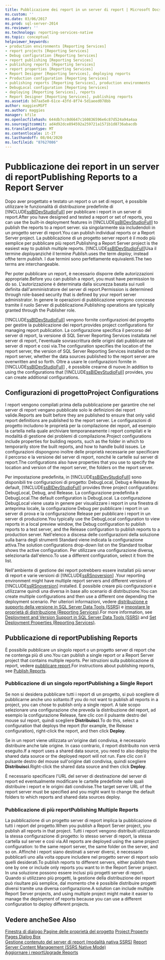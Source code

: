 ```yaml
---
title: Pubblicazione dei report in un server di report | Microsoft Docs
ms.custom: ''
ms.date: 03/06/2017
ms.prod: sql-server-2014
ms.reviewer: ''
ms.technology: reporting-services-native
ms.topic: conceptual
helpviewer_keywords:
- production environments [Reporting Services]
- report projects [Reporting Services]
- Debug configuration [Reporting Services]
- report publishing [Reporting Services]
- publishing reports [Reporting Services]
- report properties [Reporting Services]
- Report Designer [Reporting Services], deploying reports
- Production configuration [Reporting Services]
- publishing reports [Reporting Services], production environments
- DebugLocal configuration [Reporting Services]
- deploying [Reporting Services], reports
- Report Designer [Reporting Services], publishing reports
ms.assetid: bd7aa5e0-61ce-43fd-8f74-5d1aeed078bb
author: maggiesMSFT
ms.author: maggies
manager: kfile
ms.openlocfilehash: 644db7cc0d6647c160836596e6c87d524a94a4aa
ms.sourcegitcommit: ad4d92dce894592a259721a1571b1d8736abacdb
ms.translationtype: MT
ms.contentlocale: it-IT
ms.lasthandoff: 08/04/2020
ms.locfileid: "87627086"
---
```

# <a name="publishing-reports-to-a-report-server"></a><span data-ttu-id="8d6d8-102">Pubblicazione dei report in un server di report</span><span class="sxs-lookup"><span data-stu-id="8d6d8-102">Publishing Reports to a Report Server</span></span>
  <span data-ttu-id="8d6d8-103">Dopo aver progettato e testato un report o un set di report, è possibile utilizzare le funzionalità di distribuzione predefinite di [!INCLUDE[ssBIDevStudioFull](../../includes/ssbidevstudiofull-md.md)] per pubblicare i report in un server di report.</span><span class="sxs-lookup"><span data-stu-id="8d6d8-103">After you have designed and tested a report or set of reports, you can use the built-in deployment features in [!INCLUDE[ssBIDevStudioFull](../../includes/ssbidevstudiofull-md.md)] to publish the reports to a report server.</span></span> <span data-ttu-id="8d6d8-104">sia singolarmente sia includendoli in un progetto server di report.</span><span class="sxs-lookup"><span data-stu-id="8d6d8-104">You can publish individual reports or a Report Server project.</span></span> <span data-ttu-id="8d6d8-105">La pubblicazione di un progetto server report è il modo più semplice per pubblicare più report.</span><span class="sxs-lookup"><span data-stu-id="8d6d8-105">Publishing a Report Server project is the easiest way to publish multiple reports.</span></span> [!INCLUDE[ssBIDevStudioFull](../../includes/ssbidevstudiofull-md.md)]<span data-ttu-id="8d6d8-106">Usa il termine *deploy*anziché il termine *Publish*.</span><span class="sxs-lookup"><span data-stu-id="8d6d8-106">uses the term *deploy*, instead ofthe term *publish*.</span></span> <span data-ttu-id="8d6d8-107">I due termini sono perfettamente equivalenti.</span><span class="sxs-lookup"><span data-stu-id="8d6d8-107">The two terms are interchangeable.</span></span>  
  
 <span data-ttu-id="8d6d8-108">Per poter pubblicare un report, è necessario disporre delle autorizzazioni appropriate.</span><span class="sxs-lookup"><span data-stu-id="8d6d8-108">Before you can publish a report, you must have permission to do so.</span></span> <span data-ttu-id="8d6d8-109">L'autorizzazione è determinata dalla sicurezza basata sui ruoli definita dall'amministratore del server di report.</span><span class="sxs-lookup"><span data-stu-id="8d6d8-109">Permission is determined through role-based security that is defined by your report server administrator.</span></span> <span data-ttu-id="8d6d8-110">In genere le operazioni di pubblicazione vengono concesse tramite il ruolo Server di pubblicazione.</span><span class="sxs-lookup"><span data-stu-id="8d6d8-110">Publishing operations are typically granted through the Publisher role.</span></span>  
  
 [!INCLUDE[ssBIDevStudioFull](../../includes/ssbidevstudiofull-md.md)] <span data-ttu-id="8d6d8-111">vengono fornite configurazioni del progetto per gestire la pubblicazione dei report.</span><span class="sxs-lookup"><span data-stu-id="8d6d8-111">provides project configurations for managing report publication.</span></span> <span data-ttu-id="8d6d8-112">La configurazione specifica il percorso del server di report, la versione di SQL Server Reporting Services installata nel server di report, l'eventuale sovrascrittura delle origini dati pubblicate nel server di report e così via.</span><span class="sxs-lookup"><span data-stu-id="8d6d8-112">The configuration specifies the location of the report server, the version of SQL Server Reporting Services installed on the report server, whether the data sources published to the report server are overwritten and so forth.</span></span> <span data-ttu-id="8d6d8-113">Oltre a usare le configurazioni fornite in [!INCLUDE[ssBIDevStudioFull](../../includes/ssbidevstudiofull-md.md)] , è possibile crearne di nuove.</span><span class="sxs-lookup"><span data-stu-id="8d6d8-113">In addition to using the configurations that [!INCLUDE[ssBIDevStudioFull](../../includes/ssbidevstudiofull-md.md)] provides, you can create additional configurations.</span></span>  
  
## <a name="project-configurations"></a><span data-ttu-id="8d6d8-114">Configurazioni di progetto</span><span class="sxs-lookup"><span data-stu-id="8d6d8-114">Project Configurations</span></span>  
 <span data-ttu-id="8d6d8-115">I report vengono compilati prima della pubblicazione per garantire che nel server di report vengano pubblicate solo le definizioni dei report valide.</span><span class="sxs-lookup"><span data-stu-id="8d6d8-115">Reports are built before they are published to ensure that only valid report definitions are published to the report server.</span></span> <span data-ttu-id="8d6d8-116">Le configurazioni di progetto includono le proprietà per la compilazione dei report, ad esempio la cartella nella quale archiviare temporaneamente i report compilati e le modalità di gestione dei problemi di compilazione.</span><span class="sxs-lookup"><span data-stu-id="8d6d8-116">Project configurations include properties for building reports, such as the folder in which to temporarily store the built reports, and how to handle build issues.</span></span> <span data-ttu-id="8d6d8-117">Le configurazioni dispongono inoltre delle proprietà necessarie per specificare il percorso e la versione del server di report, nonché le cartelle sul server di report.</span><span class="sxs-lookup"><span data-stu-id="8d6d8-117">The configurations also have properties that you use to specify the location and version of the report server, the folders on the report server.</span></span>  
  
 <span data-ttu-id="8d6d8-118">Per impostazione predefinita, in [!INCLUDE[ssBIDevStudioFull](../../includes/ssbidevstudiofull-md.md)] sono disponibili tre configurazioni di progetto: DebugLocal, Debug e Release.</span><span class="sxs-lookup"><span data-stu-id="8d6d8-118">By default, [!INCLUDE[ssBIDevStudioFull](../../includes/ssbidevstudiofull-md.md)] provides three project configurations: DebugLocal, Debug, and Release.</span></span> <span data-ttu-id="8d6d8-119">La configurazione predefinita è DebugLocal.</span><span class="sxs-lookup"><span data-stu-id="8d6d8-119">The default configuration is DebugLocal.</span></span> <span data-ttu-id="8d6d8-120">La configurazione DebugLocal viene usata in genere per visualizzare i report in una finestra di anteprima locale, la configurazione Debug per pubblicare i report in un server di prova e la configurazione Release per pubblicare i report in un server di produzione.</span><span class="sxs-lookup"><span data-stu-id="8d6d8-120">You typically use the DebugLocal configuration to view reports in a local preview window, the Debug configuration to publish reports to a test server, and the Release configuration to publish reports to a production server.</span></span> <span data-ttu-id="8d6d8-121">Nell'elenco a discesa delle configurazioni della soluzione sulla barra degli strumenti Standard viene indicata la configurazione attiva.</span><span class="sxs-lookup"><span data-stu-id="8d6d8-121">The solution configurations drop-down list on the Standard toolbar shows the active configuration.</span></span> <span data-ttu-id="8d6d8-122">Per utilizzare una configurazione diversa, selezionarla dall'elenco.</span><span class="sxs-lookup"><span data-stu-id="8d6d8-122">To use a different configuration, select it from the list.</span></span>  
  
 <span data-ttu-id="8d6d8-123">Nell'ambiente di gestione dei report potrebbero essere installati più server di report e varie versioni di [!INCLUDE[ssRSnoversion](../../includes/ssrsnoversion-md.md)] .</span><span class="sxs-lookup"><span data-stu-id="8d6d8-123">Your reporting environment might have multiple report servers and different versions of [!INCLUDE[ssRSnoversion](../../includes/ssrsnoversion-md.md)] installed.</span></span> <span data-ttu-id="8d6d8-124">È possibile creare più configurazioni e utilizzarne quindi una diversa in base allo scenario di distribuzione.</span><span class="sxs-lookup"><span data-stu-id="8d6d8-124">You can create multiple configurations and then use a different one depending the deployment scenario.</span></span> <span data-ttu-id="8d6d8-125">Per ulteriori informazioni, vedere [distribuzione e supporto della versione in SQL Server Data Tools &#40;SSRS&#41;](../tools/deployment-and-version-support-in-sql-server-data-tools-ssrs.md) e [impostare le proprietà di distribuzione &#40;Reporting Services&#41;](../tools/set-deployment-properties-reporting-services.md).</span><span class="sxs-lookup"><span data-stu-id="8d6d8-125">For more information, see [Deployment and Version Support in SQL Server Data Tools &#40;SSRS&#41;](../tools/deployment-and-version-support-in-sql-server-data-tools-ssrs.md) and [Set Deployment Properties &#40;Reporting Services&#41;](../tools/set-deployment-properties-reporting-services.md).</span></span>  
  
## <a name="publishing-reports"></a><span data-ttu-id="8d6d8-126">Pubblicazione di report</span><span class="sxs-lookup"><span data-stu-id="8d6d8-126">Publishing Reports</span></span>  
 <span data-ttu-id="8d6d8-127">È possibile pubblicare un singolo report o un progetto server di report che ne contenga più di uno.</span><span class="sxs-lookup"><span data-stu-id="8d6d8-127">You can publish a single report or a Report Server project that contains multiple reports.</span></span> <span data-ttu-id="8d6d8-128">Per istruzioni sulla pubblicazione di report, vedere [pubblicare report](../publish-reports.md).</span><span class="sxs-lookup"><span data-stu-id="8d6d8-128">For instructions about publishing reports, see [Publish Reports](../publish-reports.md).</span></span>  
  
### <a name="publishing-a-single-report"></a><span data-ttu-id="8d6d8-129">Pubblicazione di un singolo report</span><span class="sxs-lookup"><span data-stu-id="8d6d8-129">Publishing a Single Report</span></span>  
 <span data-ttu-id="8d6d8-130">Se non si desidera pubblicare tutti i report di un progetto, si può scegliere di pubblicarne anche uno soltanto.</span><span class="sxs-lookup"><span data-stu-id="8d6d8-130">If you do not want to publish all reports in a project, you can chose to publish only a single report.</span></span> <span data-ttu-id="8d6d8-131">A tale scopo selezionare una configurazione che preveda la distribuzione del report, ad esempio la configurazione Release, fare clic con il pulsante destro del mouse sul report, quindi scegliere **Distribuisci**.</span><span class="sxs-lookup"><span data-stu-id="8d6d8-131">To do this, select a configuration that deploys the report (for example, the Release configuration), right-click the report, and then click **Deploy**.</span></span>  
  
 <span data-ttu-id="8d6d8-132">Se in un report viene utilizzata un'origine dati condivisa, è necessario distribuire anche tale origine. In caso contrario, il report distribuito non verrà eseguito.</span><span class="sxs-lookup"><span data-stu-id="8d6d8-132">If a report uses a shared data source, you need to also deploy the shared data source or the deployed report will not run.</span></span> <span data-ttu-id="8d6d8-133">Fare clic con il pulsante destro del mouse sull'origine dati condivisa, quindi scegliere **Distribuisci**.</span><span class="sxs-lookup"><span data-stu-id="8d6d8-133">Right-click the shared data source and then click **Deploy**.</span></span>  
  
 <span data-ttu-id="8d6d8-134">È necessario specificare l'URL del server di destinazione del server di report ed eventualmente modificare le cartelle predefinite nelle quali distribuire i report e le origini dati condivise.</span><span class="sxs-lookup"><span data-stu-id="8d6d8-134">The target server URL of the report server must be specified and you might want to change the default folders to which reports and shared data sources deploy.</span></span>  
  
### <a name="publishing-multiple-reports"></a><span data-ttu-id="8d6d8-135">Pubblicazione di più report</span><span class="sxs-lookup"><span data-stu-id="8d6d8-135">Publishing Multiple Reports</span></span>  
 <span data-ttu-id="8d6d8-136">La pubblicazione di un progetto server di report implica la pubblicazione di tutti i report del progetto.</span><span class="sxs-lookup"><span data-stu-id="8d6d8-136">When you publish a Report Server project, you publish all reports in that project.</span></span> <span data-ttu-id="8d6d8-137">Tutti i report vengono distribuiti utilizzando la stessa configurazione di progetto: lo stesso server di report, la stessa cartella sul server e così via.</span><span class="sxs-lookup"><span data-stu-id="8d6d8-137">All reports are deployed using the same project configuration: to the same report server, the same folder on the server, and so on.</span></span> <span data-ttu-id="8d6d8-138">Affinché i report siano destinati a server diversi, è necessario pubblicarli uno alla volta oppure includere nel progetto server di report solo quelli desiderati.</span><span class="sxs-lookup"><span data-stu-id="8d6d8-138">To publish reports to different servers, either publish them one by one or include only reports you want to in the Report Server project.</span></span> <span data-ttu-id="8d6d8-139">In una soluzione possono essere inclusi più progetti server di report. Quando si utilizzano più progetti, la gestione della distribuzione dei report può risultare più semplice, dal momento che è possibile distribuire progetti diversi tramite una diversa configurazione.</span><span class="sxs-lookup"><span data-stu-id="8d6d8-139">A solution can include multiple Report Server projects, and using multiple project might make it easier to manage the deployment of reports because you can use a different configuration to deploy different projects.</span></span>  
  
## <a name="see-also"></a><span data-ttu-id="8d6d8-140">Vedere anche</span><span class="sxs-lookup"><span data-stu-id="8d6d8-140">See Also</span></span>  
 <span data-ttu-id="8d6d8-141">[Finestra di dialogo Pagine delle proprietà del progetto](../tools/project-property-pages-dialog-box.md) </span><span class="sxs-lookup"><span data-stu-id="8d6d8-141">[Project Property Pages Dialog Box](../tools/project-property-pages-dialog-box.md) </span></span>  
 <span data-ttu-id="8d6d8-142">[Gestione contenuto del server di report &#40;modalità nativa SSRS&#41;](../report-server/report-server-content-management-ssrs-native-mode.md) </span><span class="sxs-lookup"><span data-stu-id="8d6d8-142">[Report Server Content Management &#40;SSRS Native Mode&#41;](../report-server/report-server-content-management-ssrs-native-mode.md) </span></span>  
 [<span data-ttu-id="8d6d8-143">Aggiornare i report</span><span class="sxs-lookup"><span data-stu-id="8d6d8-143">Upgrade Reports</span></span>](../install-windows/upgrade-reports.md)  
  
  
